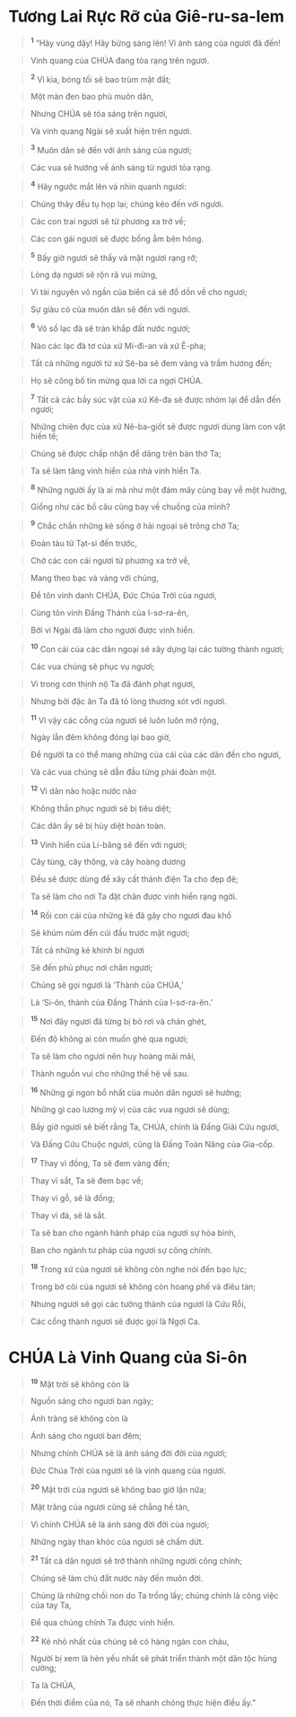 

# Tương Lai Rực Rỡ của Giê-ru-sa-lem

> <sup><b>1</b></sup> “Hãy vùng dậy! Hãy bừng sáng lên! Vì ánh sáng của ngươi đã đến!
>


> Vinh quang của CHÚA đang tỏa rạng trên ngươi.
>


> <sup><b>2</b></sup> Vì kìa, bóng tối sẽ bao trùm mặt đất;
>


> Một màn đen bao phủ muôn dân,
>


> Nhưng CHÚA sẽ tỏa sáng trên ngươi,
>


> Và vinh quang Ngài sẽ xuất hiện trên ngươi.
>


> <sup><b>3</b></sup> Muôn dân sẽ đến với ánh sáng của ngươi;
>


> Các vua sẽ hướng về ánh sáng từ ngươi tỏa rạng.
>


> <sup><b>4</b></sup> Hãy ngước mắt lên và nhìn quanh ngươi:
>


> Chúng thảy đều tụ họp lại; chúng kéo đến với ngươi.
>


> Các con trai ngươi sẽ từ phương xa trở về;
>


> Các con gái ngươi sẽ được bồng ẵm bên hông.
>


> <sup><b>5</b></sup> Bấy giờ ngươi sẽ thấy và mặt ngươi rạng rỡ;
>


> Lòng dạ ngươi sẽ rộn rã vui mừng,
>


> Vì tài nguyên vô ngần của biển cả sẽ đổ dồn về cho ngươi;
>


> Sự giàu có của muôn dân sẽ đến với ngươi.
>


> <sup><b>6</b></sup> Vô số lạc đà sẽ tràn khắp đất nước ngươi;
>


> Nào các lạc đà tơ của xứ Mi-đi-an và xứ Ê-pha;
>


> Tất cả những người từ xứ Sê-ba sẽ đem vàng và trầm hương đến;
>


> Họ sẽ công bố tin mừng qua lời ca ngợi CHÚA.
>


> <sup><b>7</b></sup> Tất cả các bầy súc vật của xứ Kê-đa sẽ được nhóm lại để dẫn đến ngươi;
>


> Những chiên đực của xứ Nê-ba-giốt sẽ được ngươi dùng làm con vật hiến tế;
>


> Chúng sẽ được chấp nhận để dâng trên bàn thờ Ta;
>


> Ta sẽ làm tăng vinh hiển của nhà vinh hiển Ta.
>


> <sup><b>8</b></sup> Những người ấy là ai mà như một đám mây cùng bay về một hướng,
>


> Giống như các bồ câu cùng bay về chuồng của mình?
>


> <sup><b>9</b></sup> Chắc chắn những kẻ sống ở hải ngoại sẽ trông chờ Ta;
>


> Đoàn tàu từ Tạt-si đến trước,
>


> Chở các con cái ngươi từ phương xa trở về,
>


> Mang theo bạc và vàng với chúng,
>


> Để tôn vinh danh CHÚA, Đức Chúa Trời của ngươi,
>


> Cùng tôn vinh Đấng Thánh của I-sơ-ra-ên,
>


> Bởi vì Ngài đã làm cho ngươi được vinh hiển.
>


> <sup><b>10</b></sup> Con cái của các dân ngoại sẽ xây dựng lại các tường thành ngươi;
>


> Các vua chúng sẽ phục vụ ngươi;
>


> Vì trong cơn thịnh nộ Ta đã đánh phạt ngươi,
>


> Nhưng bởi đặc ân Ta đã tỏ lòng thương xót với ngươi.
>


> <sup><b>11</b></sup> Vì vậy các cổng của ngươi sẽ luôn luôn mở rộng,
>


> Ngày lẫn đêm không đóng lại bao giờ,
>


> Để người ta có thể mang những của cải của các dân đến cho ngươi,
>


> Và các vua chúng sẽ dẫn đầu từng phái đoàn một.
>


> <sup><b>12</b></sup> Vì dân nào hoặc nước nào
>


> Không thần phục ngươi sẽ bị tiêu diệt;
>


> Các dân ấy sẽ bị hủy diệt hoàn toàn.
>


> <sup><b>13</b></sup> Vinh hiển của Li-băng sẽ đến với ngươi;
>


> Cây tùng, cây thông, và cây hoàng dương
>


> Đều sẽ được dùng để xây cất thánh điện Ta cho đẹp đẽ;
>


> Ta sẽ làm cho nơi Ta đặt chân được vinh hiển rạng ngời.
>


> <sup><b>14</b></sup> Rồi con cái của những kẻ đã gây cho ngươi đau khổ
>


> Sẽ khúm núm đến cúi đầu trước mặt ngươi;
>


> Tất cả những kẻ khinh bỉ ngươi
>


> Sẽ đến phủ phục nơi chân ngươi;
>


> Chúng sẽ gọi ngươi là ‘Thành của CHÚA,’
>


> Là ‘Si-ôn, thành của Đấng Thánh của I-sơ-ra-ên.’
>


> <sup><b>15</b></sup> Nơi đây ngươi đã từng bị bỏ rơi và chán ghét,
>


> Đến độ không ai còn muốn ghé qua ngươi;
>


> Ta sẽ làm cho ngươi nên huy hoàng mãi mãi,
>


> Thành nguồn vui cho những thế hệ về sau.
>


> <sup><b>16</b></sup> Những gì ngon bổ nhất của muôn dân ngươi sẽ hưởng;
>


> Những gì cao lương mỹ vị của các vua ngươi sẽ dùng;
>


> Bấy giờ ngươi sẽ biết rằng Ta, CHÚA, chính là Đấng Giải Cứu ngươi,
>


> Và Đấng Cứu Chuộc ngươi, cũng là Đấng Toàn Năng của Gia-cốp.
>


> <sup><b>17</b></sup> Thay vì đồng, Ta sẽ đem vàng đến;
>


> Thay vì sắt, Ta sẽ đem bạc về;
>


> Thay vì gỗ, sẽ là đồng;
>


> Thay vì đá, sẽ là sắt.
>


> Ta sẽ ban cho ngành hành pháp của ngươi sự hòa bình,
>


> Ban cho ngành tư pháp của ngươi sự công chính.
>


> <sup><b>18</b></sup> Trong xứ của ngươi sẽ không còn nghe nói đến bạo lực;
>


> Trong bờ cõi của ngươi sẽ không còn hoang phế và điêu tàn;
>


> Nhưng ngươi sẽ gọi các tường thành của ngươi là Cứu Rỗi,
>


> Các cổng thành ngươi sẽ được gọi là Ngợi Ca.
>

# CHÚA Là Vinh Quang của Si-ôn

> <sup><b>19</b></sup> Mặt trời sẽ không còn là
>


> Nguồn sáng cho ngươi ban ngày;
>


> Ánh trăng sẽ không còn là
>


> Ánh sáng cho ngươi ban đêm;
>


> Nhưng chính CHÚA sẽ là ánh sáng đời đời của ngươi;
>


> Đức Chúa Trời của ngươi sẽ là vinh quang của ngươi.
>


> <sup><b>20</b></sup> Mặt trời của ngươi sẽ không bao giờ lặn nữa;
>


> Mặt trăng của ngươi cũng sẽ chẳng hề tàn,
>


> Vì chính CHÚA sẽ là ánh sáng đời đời của ngươi;
>


> Những ngày than khóc của ngươi sẽ chấm dứt.
>


> <sup><b>21</b></sup> Tất cả dân ngươi sẽ trở thành những người công chính;
>


> Chúng sẽ làm chủ đất nước này đến muôn đời.
>


> Chúng là những chồi non do Ta trồng lấy; chúng chính là công việc của tay Ta,
>


> Để qua chúng chính Ta được vinh hiển.
>


> <sup><b>22</b></sup> Kẻ nhỏ nhất của chúng sẽ có hàng ngàn con cháu,
>


> Người bị xem là hèn yếu nhất sẽ phát triển thành một dân tộc hùng cường;
>


> Ta là CHÚA,
>


> Đến thời điểm của nó, Ta sẽ nhanh chóng thực hiện điều ấy.”
>

